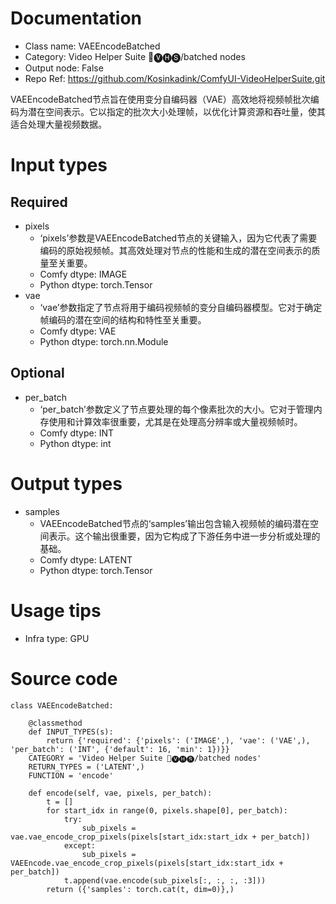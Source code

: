 # Documentation
- Class name: VAEEncodeBatched
- Category: Video Helper Suite 🎥🅥🅗🅢/batched nodes
- Output node: False
- Repo Ref: https://github.com/Kosinkadink/ComfyUI-VideoHelperSuite.git

VAEEncodeBatched节点旨在使用变分自编码器（VAE）高效地将视频帧批次编码为潜在空间表示。它以指定的批次大小处理帧，以优化计算资源和吞吐量，使其适合处理大量视频数据。

# Input types
## Required
- pixels
    - ‘pixels’参数是VAEEncodeBatched节点的关键输入，因为它代表了需要编码的原始视频帧。其高效处理对节点的性能和生成的潜在空间表示的质量至关重要。
    - Comfy dtype: IMAGE
    - Python dtype: torch.Tensor
- vae
    - ‘vae’参数指定了节点将用于编码视频帧的变分自编码器模型。它对于确定帧编码的潜在空间的结构和特性至关重要。
    - Comfy dtype: VAE
    - Python dtype: torch.nn.Module
## Optional
- per_batch
    - ‘per_batch’参数定义了节点要处理的每个像素批次的大小。它对于管理内存使用和计算效率很重要，尤其是在处理高分辨率或大量视频帧时。
    - Comfy dtype: INT
    - Python dtype: int

# Output types
- samples
    - VAEEncodeBatched节点的‘samples’输出包含输入视频帧的编码潜在空间表示。这个输出很重要，因为它构成了下游任务中进一步分析或处理的基础。
    - Comfy dtype: LATENT
    - Python dtype: torch.Tensor

# Usage tips
- Infra type: GPU

# Source code
```
class VAEEncodeBatched:

    @classmethod
    def INPUT_TYPES(s):
        return {'required': {'pixels': ('IMAGE',), 'vae': ('VAE',), 'per_batch': ('INT', {'default': 16, 'min': 1})}}
    CATEGORY = 'Video Helper Suite 🎥🅥🅗🅢/batched nodes'
    RETURN_TYPES = ('LATENT',)
    FUNCTION = 'encode'

    def encode(self, vae, pixels, per_batch):
        t = []
        for start_idx in range(0, pixels.shape[0], per_batch):
            try:
                sub_pixels = vae.vae_encode_crop_pixels(pixels[start_idx:start_idx + per_batch])
            except:
                sub_pixels = VAEEncode.vae_encode_crop_pixels(pixels[start_idx:start_idx + per_batch])
            t.append(vae.encode(sub_pixels[:, :, :, :3]))
        return ({'samples': torch.cat(t, dim=0)},)
```
